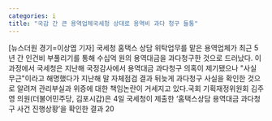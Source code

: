 ```yaml
---
categories: i
title: "국감 간 큰 용역업체국세청 상대로 용역비 과다 청구 들통"
---
```

[뉴스더원 경기=이상엽 기자] 국세청 홈택스 상담 위탁업무를 맡은 용역업체가 최근 5년 간 인건비 부풀리기를 통해 수십억 원의 용역대금을 과다청구한 것으로 드러났다. 이 과정에서 국세청은 지난해 국정감사에서 용역대금 과다청구 의혹이 제기됐으나 "사실 무근"이라고 해명했다가 지난해 말 자체점검 결과 뒤늦게 과다청구 사실을 확인한 것으로 알려져 관리부실과 위증에 대한 책임논란이 거세지고 있다.국회 기획재정위원회 김주영 의원(더불어민주당, 김포시갑)은 4일 국세청이 제출한 ‘홈택스상담 용역대금 과다청구 사건 진행상황’을 확인한 결과 20